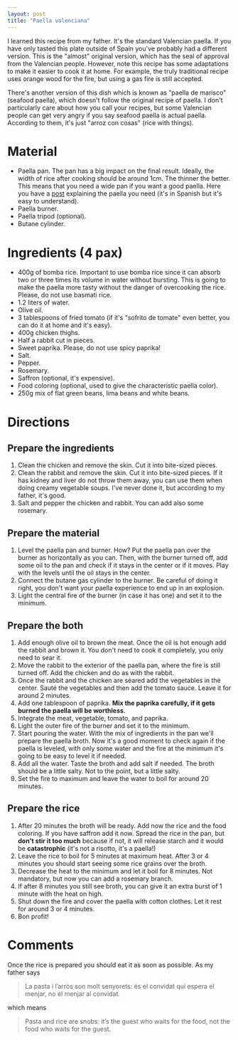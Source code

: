 ```yaml
---
layout: post
title: "Paella valenciana"
---
```


I learned this recipe from my father. It's the standard Valencian paella. If you have only tasted this plate outside of Spain you've probably had a different version. This is the "almost" original version, which has the seal of approval from the Valencian people. However, note this recipe has some adaptations to make it easier to cook it at home. For example, the truly traditional recipe uses orange wood for the fire, but using a gas fire is still accepted.

There's another version of this dish which is known as "paella de marisco" (seafood paella), which doesn't follow the original recipe of paella. I don't particularly care about how you call your recipes, but some Valencian people can get very angry if you say seafood paella is actual paella. According to them, it's just "arroz con cosas" (rice with things).

# Material

- Paella pan. The pan has a big impact on the final result. Ideally, the width of rice after cooking should be around 1cm. The thinner the better. This means that you need a wide pan if you want a good paella. Here you have a [post](https://valenciafood.es/dimensiones-de-la-paellera/) explaining the paella you need (it's in Spanish but it's easy to understand).
- Paella burner.
- Paella tripod (optional).
- Butane cylinder.

# Ingredients (4 pax)

- 400g of bomba rice. Important to use bomba rice since it can absorb two or three times its volume in water without bursting. This is going to make the paella more tasty without the danger of overcooking the rice. Please, do not use basmati rice.
- 1.2 liters of water.
- Olive oil.
- 3 tablespoons of fried tomato (if it's "sofrito de tomate" even better, you can do it at home and it's easy).
- 400g chicken thighs.
- Half a rabbit cut in pieces.
- Sweet paprika. Please, do not use spicy paprika!
- Salt.
- Pepper.
- Rosemary.
- Saffron (optional, it's expensive).
- Food coloring (optional, used to give the characteristic paella color).
- 250g mix of flat green beans, lima beans and white beans.

# Directions

## Prepare the ingredients

1. Clean the chicken and remove the skin. Cut it into bite-sized pieces.
2. Clean the rabbit and remove the skin. Cut it into bite-sized pieces. If it has kidney and liver do not throw them away, you can use them when doing creamy vegetable soups. I've never done it, but according to my father, it's good.
3. Salt and pepper the chicken and rabbit. You can add also some rosemary.

## Prepare the material

1. Level the paella pan and burner. How? Put the paella pan over the burner as horizontally as you can. Then, with the burner turned off, add some oil to the pan and check if it stays in the center or if it moves. Play with the levels until the oil stays in the center.
2. Connect the butane gas cylinder to the burner. Be careful of doing it right, you don't want your paella experience to end up in an explosion.
3. Light the central fire of the burner (in case it has one) and set it to the minimum.

## Prepare the both

1. Add enough olive oil to brown the meat. Once the oil is hot enough add the rabbit and brown it. You don't need to cook it completely, you only need to sear it.
2. Move the rabbit to the exterior of the paella pan, where the fire is still turned off. Add the chicken and do as with the rabbit.
3. Once the rabbit and the chicken are seared add the vegetables in the center. Sauté the vegetables and then add the tomato sauce. Leave it for around 2 minutes.
4. Add one tablespoon of paprika. **Mix the paprika carefully, if it gets burned the paella will be worthless.** 
5. Integrate the meat, vegetable, tomato, and paprika.
6. Light the outer fire of the burner and set it to the minimum.
7. Start pouring the water. With the mix of ingredients in the pan we'll prepare the paella broth. Now it's a good moment to check again if the paella is leveled, with only some water and the fire at the minimum it's going to be easy to level it if needed.
8. Add all the water. Taste the broth and add salt if needed. The broth should be a little salty. Not to the point, but a little salty.
9. Set the fire to maximum and leave the water to boil for around 20 minutes.

## Prepare the rice

1. After 20 minutes the broth will be ready. Add now the rice and the food coloring. If you have saffron add it now. Spread the rice in the pan, but **don't stir it too much** because if not, it will release starch and it would be **catastrophic** (it's not a risotto, it's a paella!)
2. Leave the rice to boil for 5 minutes at maximum heat. After 3 or 4 minutes you should start seeing some rice grains over the broth.
3. Decrease the heat to the minimum and let it boil for 8 minutes. Not mandatory, but now you can add a rosemary branch.
4. If after 8 minutes you still see broth, you can give it an extra burst of 1 minute with the heat on high.
5. Shut down the fire and cover the paella with cotton clothes. Let it rest for around 3 or 4 minutes.
6. Bon profit!

# Comments

Once the rice is prepared you should eat it as soon as possible. As my father says

>La pasta i l’arròs son molt senyorets: és el convidat qui espera el menjar, no el menjar al convidat.

which means

>Pasta and rice are snobs: it’s the guest who waits for the food, not the food who waits for the guest.

